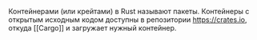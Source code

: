 Контейнерами (или крейтами) в Rust называют пакеты. Контейнеры с открытым исходным кодом доступны в репозитории https://crates.io, откуда [[Cargo]] и загружает нужный контейнер.